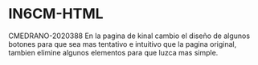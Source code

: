 # IN6CM-HTML
CMEDRANO-2020388
En la pagina de kinal cambio el diseño de algunos botones para que sea mas tentativo e intuitivo que la pagina original, tambien elimine algunos elementos para que luzca mas simple.
